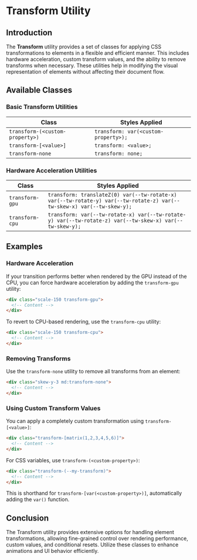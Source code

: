 # Transform Utility

## Introduction
The **Transform** utility provides a set of classes for applying CSS transformations to elements in a flexible and efficient manner. This includes hardware acceleration, custom transform values, and the ability to remove transforms when necessary. These utilities help in modifying the visual representation of elements without affecting their document flow.

## Available Classes

### **Basic Transform Utilities**
| Class | Styles Applied |
|--------|----------------|
| `transform-(<custom-property>)` | `transform: var(<custom-property>);` |
| `transform-[<value>]` | `transform: <value>;` |
| `transform-none` | `transform: none;` |

### **Hardware Acceleration Utilities**
| Class | Styles Applied |
|--------|----------------|
| `transform-gpu` | `transform: translateZ(0) var(--tw-rotate-x) var(--tw-rotate-y) var(--tw-rotate-z) var(--tw-skew-x) var(--tw-skew-y);` |
| `transform-cpu` | `transform: var(--tw-rotate-x) var(--tw-rotate-y) var(--tw-rotate-z) var(--tw-skew-x) var(--tw-skew-y);` |

## Examples

### **Hardware Acceleration**
If your transition performs better when rendered by the GPU instead of the CPU, you can force hardware acceleration by adding the `transform-gpu` utility:

```html
<div class="scale-150 transform-gpu">
  <!-- Content -->
</div>
```

To revert to CPU-based rendering, use the `transform-cpu` utility:

```html
<div class="scale-150 transform-cpu">
  <!-- Content -->
</div>
```

### **Removing Transforms**
Use the `transform-none` utility to remove all transforms from an element:

```html
<div class="skew-y-3 md:transform-none">
  <!-- Content -->
</div>
```

### **Using Custom Transform Values**
You can apply a completely custom transformation using `transform-[<value>]`:

```html
<div class="transform-[matrix(1,2,3,4,5,6)]">
  <!-- Content -->
</div>
```

For CSS variables, use `transform-(<custom-property>)`:

```html
<div class="transform-(--my-transform)">
  <!-- Content -->
</div>
```
This is shorthand for `transform-[var(<custom-property>)]`, automatically adding the `var()` function.

## Conclusion
The Transform utility provides extensive options for handling element transformations, allowing fine-grained control over rendering performance, custom values, and conditional resets. Utilize these classes to enhance animations and UI behavior efficiently.

